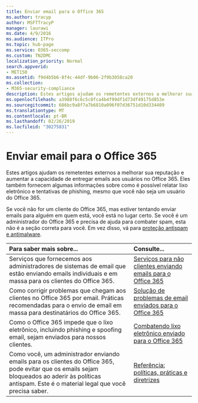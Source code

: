 ```yaml
---
title: Enviar email para o Office 365
ms.author: tracyp
author: MSFTTracyP
manager: laurawi
ms.date: 4/9/2016
ms.audience: ITPro
ms.topic: hub-page
ms.service: O365-seccomp
ms.custom: TN2DMC
localization_priority: Normal
search.appverid:
- MET150
ms.assetid: f9d4b5b6-8f4c-44df-9b06-2f9b3058ca20
ms.collection:
- M365-security-compliance
description: Estes artigos ajudam os remetentes externos a melhorar sua reputação e aumentar a capacidade de entregar emails aos usuários no Office 365. Eles também fornecem algumas informações sobre como é possível relatar lixo eletrônico e tentativas de phishing, mesmo que você não seja um usuário do Office 365.
ms.openlocfilehash: a3988f6c6c5c8fca4b4f99df1d73df49175d853e
ms.sourcegitcommit: 686bc9a8f7a7b6810a096f07d36751d10d334409
ms.translationtype: MT
ms.contentlocale: pt-BR
ms.lasthandoff: 02/26/2019
ms.locfileid: "30275831"
---
```

# <a name="sending-mail-to-office-365"></a>Enviar email para o Office 365

Estes artigos ajudam os remetentes externos a melhorar sua reputação e aumentar a capacidade de entregar emails aos usuários no Office 365. Eles também fornecem algumas informações sobre como é possível relatar lixo eletrônico e tentativas de phishing, mesmo que você não seja um usuário do Office 365.
  
Se você não for um cliente do Office 365, mas estiver tentando enviar emails para alguém em quem está, você está no lugar certo. Se você é um administrador do Office 365 e precisa de ajuda para combater spam, esta não é a seção correta para você. Em vez disso, vá para [proteção antispam e antimalware](http://technet.microsoft.com/library/93c6c227-7442-4293-b64d-ec8f15c928db.aspx).
  
|**Para saber mais sobre...**|**Consulte...**|
|:-----|:-----|
|Serviços que fornecemos aos administradores de sistemas de email que estão enviando emails individuais e em massa para os clientes do Office 365.  <br/> |[Serviços para não clientes enviando emails para o Office 365](services-for-non-customers.md) <br/> |
|Como corrigir problemas que chegam aos clientes no Office 365 por email. Práticas recomendadas para o envio de email em massa para destinatários do Office 365.  <br/> |[Solução de problemas de email enviados para o Office 365](troubleshooting-mail-sent-to-office-365.md) <br/> |
|Como o Office 365 impede que o lixo eletrônico, incluindo phishing e spoofing email, sejam enviados para nossos clientes.  <br/> |[Combatendo lixo eletrônico enviado para o Office 365](fighting-junk-email.md) <br/> |
|Como você, um administrador enviando emails para os clientes do Office 365, pode evitar que os emails sejam bloqueados ao aderir às políticas antispam. Este é o material legal que você precisa saber.  <br/> |[Referência: políticas, práticas e diretrizes](reference-policies-practices-and-guidelines.md) <br/> |
   

